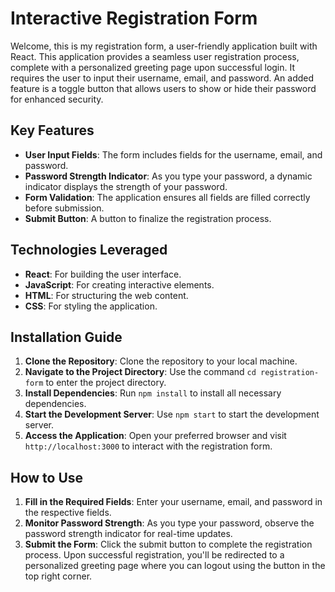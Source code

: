 # Interactive Registration Form

Welcome, this is my registration form, a user-friendly application built with React. This application provides a seamless user registration process, complete with a personalized greeting page upon successful login. It requires the user to input their username, email, and password. An added feature is a toggle button that allows users to show or hide their password for enhanced security.

## Key Features

- **User Input Fields**: The form includes fields for the username, email, and password.
- **Password Strength Indicator**: As you type your password, a dynamic indicator displays the strength of your password.
- **Form Validation**: The application ensures all fields are filled correctly before submission.
- **Submit Button**: A button to finalize the registration process.

## Technologies Leveraged

- **React**: For building the user interface.
- **JavaScript**: For creating interactive elements.
- **HTML**: For structuring the web content.
- **CSS**: For styling the application.

## Installation Guide

1. **Clone the Repository**: Clone the repository to your local machine.
2. **Navigate to the Project Directory**: Use the command `cd registration-form` to enter the project directory.
3. **Install Dependencies**: Run `npm install` to install all necessary dependencies.
4. **Start the Development Server**: Use `npm start` to start the development server.
5. **Access the Application**: Open your preferred browser and visit `http://localhost:3000` to interact with the registration form.

## How to Use

1. **Fill in the Required Fields**: Enter your username, email, and password in the respective fields.
2. **Monitor Password Strength**: As you type your password, observe the password strength indicator for real-time updates.
3. **Submit the Form**: Click the submit button to complete the registration process. Upon successful registration, you'll be redirected to a personalized greeting page where you can logout using the button in the top right corner.
